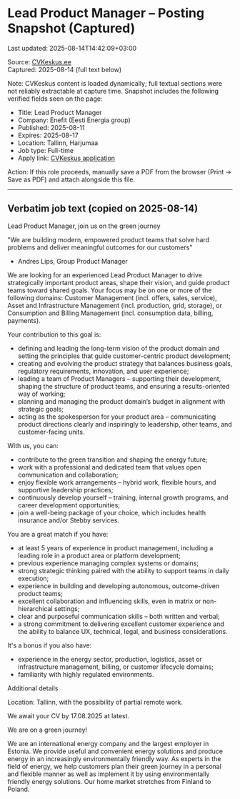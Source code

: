 # Lead Product Manager – Posting Snapshot (Captured)

Last updated: 2025-08-14T14:42:09+03:00

Source: [CVKeskus.ee](https://www.cvkeskus.ee/lead-product-manager-tallinnas-enefit-986823)  
Captured: 2025-08-14 (full text below)

Note: CVKeskus content is loaded dynamically; full textual sections were not reliably extractable at capture time. Snapshot includes the following verified fields seen on the page:

- Title: Lead Product Manager  
- Company: Enefit (Eesti Energia group)  
- Published: 2025-08-11  
- Expires: 2025-08-17  
- Location: Tallinn, Harjumaa  
- Job type: Full-time  
- Apply link: [CVKeskus application](https://www.cvkeskus.ee/application-split?job_id=986823&ga_track=1&type=3)

Action: If this role proceeds, manually save a PDF from the browser (Print → Save as PDF) and attach alongside this file.

---

## Verbatim job text (copied on 2025-08-14)

Lead Product Manager,
join us on the green journey

"We are building modern, empowered product teams that solve hard problems and deliver meaningful outcomes for our customers"

- Andres Lips, Group Product Manager

We are looking for an experienced Lead Product Manager to drive strategically important product areas, shape their vision, and guide product teams toward shared goals. Your focus may be on one or more of the following domains: Customer Management (incl. offers, sales, service), Asset and Infrastructure Management (incl. production, grid, storage), or Consumption and Billing Management (incl. consumption data, billing, payments).

Your contribution to this goal is:

- defining and leading the long-term vision of the product domain and setting the principles that guide customer-centric product development;
- creating and evolving the product strategy that balances business goals, regulatory requirements, innovation, and user experience;
- leading a team of Product Managers – supporting their development, shaping the structure of product teams, and ensuring a results-oriented way of working;
- planning and managing the product domain’s budget in alignment with strategic goals;
- acting as the spokesperson for your product area – communicating product directions clearly and inspiringly to leadership, other teams, and customer-facing units.

With us, you can:

- contribute to the green transition and shaping the energy future;
- work with a professional and dedicated team that values open communication and collaboration;
- enjoy flexible work arrangements – hybrid work, flexible hours, and supportive leadership practices;
- continuously develop yourself – training, internal growth programs, and career development opportunities;
- join a well-being package of your choice, which includes health insurance and/or Stebby services.

You are a great match if you have:

- at least 5 years of experience in product management, including a leading role in a product area or platform development;
- previous experience managing complex systems or domains;
- strong strategic thinking paired with the ability to support teams in daily execution;
- experience in building and developing autonomous, outcome-driven product teams;
- excellent collaboration and influencing skills, even in matrix or non-hierarchical settings;
- clear and purposeful communication skills – both written and verbal;
- a strong commitment to delivering excellent customer experience and the ability to balance UX, technical, legal, and business considerations.

It's a bonus if you also have:

- experience in the energy sector, production, logistics, asset or infrastructure management, billing, or customer lifecycle domains;
- familiarity with highly regulated environments.

Additional details

Location: Tallinn, with the possibility of partial remote work.

We await your CV by 17.08.2025 at latest.

We are on a green journey!

We are an international energy company and the largest employer in Estonia. We provide useful and convenient energy solutions and produce energy in an increasingly environmentally friendly way. As experts in the field of energy, we help customers plan their green journey in a personal and flexible manner as well as implement it by using environmentally friendly energy solutions. Our home market stretches from Finland to Poland.
